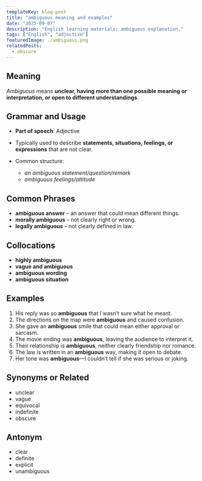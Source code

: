 ```yaml
---
templateKey: blog-post
title: "ambiguous meaning and examples"
date: "2025-09-07"
description: "English learning materials; ambiguous explanation."
tags: ["English", "adjective"]
featuredImage: ./ambiguous.png
relatedPosts:
  - obscure
---
```


## Meaning

_Ambiguous_ means **unclear, having more than one possible meaning or interpretation, or open to different understandings**.

## Grammar and Usage

- **Part of speech**: Adjective
- Typically used to describe **statements, situations, feelings, or expressions** that are not clear.
- Common structure:

  - _an ambiguous statement/question/remark_
  - _ambiguous feelings/attitude_

## Common Phrases

- **ambiguous answer** – an answer that could mean different things.
- **morally ambiguous** – not clearly right or wrong.
- **legally ambiguous** – not clearly defined in law.

## Collocations

- **highly ambiguous**
- **vague and ambiguous**
- **ambiguous wording**
- **ambiguous situation**

## Examples

1. His reply was so **ambiguous** that I wasn’t sure what he meant.
2. The directions on the map were **ambiguous** and caused confusion.
3. She gave an **ambiguous** smile that could mean either approval or sarcasm.
4. The movie ending was **ambiguous**, leaving the audience to interpret it.
5. Their relationship is **ambiguous**, neither clearly friendship nor romance.
6. The law is written in an **ambiguous** way, making it open to debate.
7. Her tone was **ambiguous**—I couldn’t tell if she was serious or joking.

## Synonyms or Related

- unclear
- vague
- equivocal
- indefinite
- obscure

## Antonym

- clear
- definite
- explicit
- unambiguous
